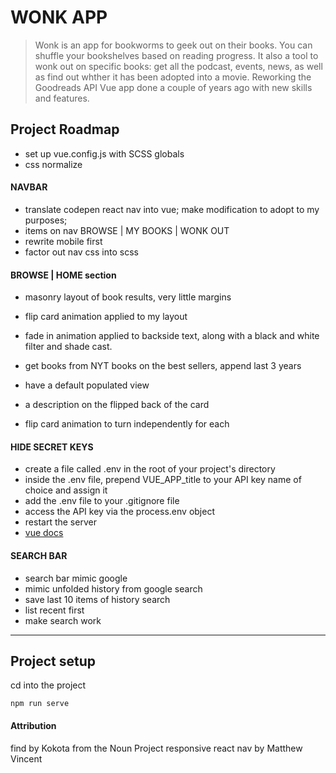 # WONK APP

> Wonk is an app for bookworms to geek out on their books. You can shuffle your bookshelves based on reading progress. It also a tool to wonk out on specific books: get all the podcast, events, news, as well as find out whther it has been adopted into a movie. Reworking the Goodreads API Vue app done a couple of years ago with new skills and features.


## Project Roadmap

- set up vue.config.js with SCSS globals
- css normalize

#### NAVBAR

- translate codepen react nav into vue; make modification to adopt to my purposes;
- items on nav BROWSE | MY BOOKS | WONK OUT
- rewrite mobile first
- factor out nav css into scss

#### BROWSE | HOME section

- masonry layout of book results, very little margins
- flip card animation applied to my layout
- fade in animation applied to backside text, along with a black and white filter and shade cast.

- get books from NYT books on the best sellers, append last 3 years
- have a default populated view
- a description on the flipped back of the card

- flip card animation to turn independently for each

#### HIDE SECRET KEYS

- create a file called .env in the root of your project's directory
- inside the .env file, prepend VUE_APP_title to your API key name of choice and assign it
- add the .env file to your .gitignore file
- access the API key via the process.env object
- restart the server
- [vue docs](https://cli.vuejs.org/guide/mode-and-env.html#using-env-variables-in-client-side-code)

#### SEARCH BAR

- search bar mimic google
- mimic unfolded history from google search 
- save last 10 items of history search
- list recent first
- make search work

___

## Project setup

cd into the project
```
npm run serve
```

#### Attribution

find by Kokota from the Noun Project
responsive react nav by  Matthew Vincent
